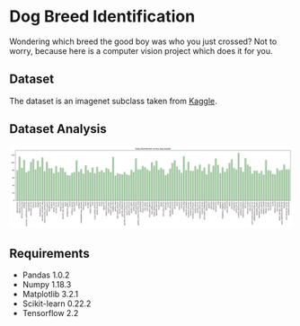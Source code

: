 # Dog Breed Identification
Wondering which breed the good boy was who you just crossed? Not to worry, because here is a computer vision project which does it for you.

## Dataset
The dataset is an imagenet subclass taken from [Kaggle](https://www.kaggle.com/c/dog-breed-identification/).

## Dataset Analysis
![Content](https://github.com/sagnik106/Dog-Breed-Identification/blob/master/resources/data_analysis.png)

## Requirements
* Pandas 1.0.2
* Numpy 1.18.3
* Matplotlib 3.2.1
* Scikit-learn 0.22.2
* Tensorflow 2.2
